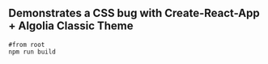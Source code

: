 ## Demonstrates a CSS bug with Create-React-App + Algolia Classic Theme
```
#from root
npm run build

